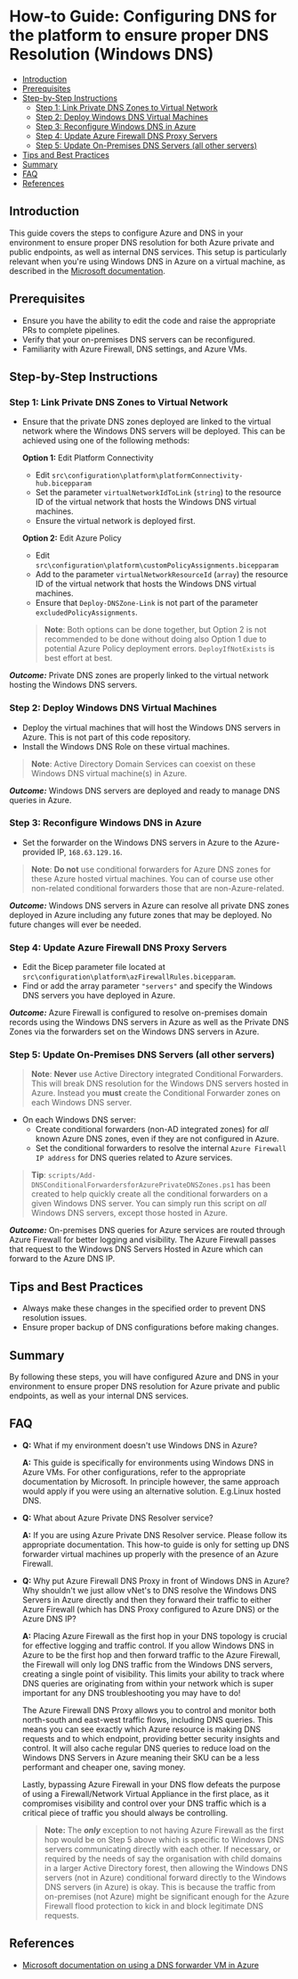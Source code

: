 # How-to Guide: Configuring DNS for the platform to ensure proper DNS Resolution (Windows DNS)

- [Introduction](#introduction)
- [Prerequisites](#prerequisites)
- [Step-by-Step Instructions](#step-by-step-instructions)
  - [Step 1: Link Private DNS Zones to Virtual Network](#step-1-link-private-dns-zones-to-virtual-network)
  - [Step 2: Deploy Windows DNS Virtual Machines](#step-2-deploy-windows-dns-virtual-machines)
  - [Step 3: Reconfigure Windows DNS in Azure](#step-3-reconfigure-windows-dns-in-azure)
  - [Step 4: Update Azure Firewall DNS Proxy Servers](#step-4-update-azure-firewall-dns-proxy-servers)
  - [Step 5: Update On-Premises DNS Servers (all other servers)](#step-5-update-on-premises-dns-servers-all-other-servers)
- [Tips and Best Practices](#tips-and-best-practices)
- [Summary](#summary)
- [FAQ](#faq)
- [References](#references)

## Introduction

This guide covers the steps to configure Azure and DNS in your environment to ensure proper DNS resolution for both Azure private and public endpoints, as well as internal DNS services. This setup is particularly relevant when you're using Windows DNS in Azure on a virtual machine, as described in the [Microsoft documentation](https://learn.microsoft.com/en-us/azure/architecture/networking/architecture/azure-dns-private-resolver#use-a-dns-forwarder-vm).

## Prerequisites

- Ensure you have the ability to edit the code and raise the appropriate PRs to complete pipelines.
- Verify that your on-premises DNS servers can be reconfigured.
- Familiarity with Azure Firewall, DNS settings, and Azure VMs.

## Step-by-Step Instructions

### Step 1: Link Private DNS Zones to Virtual Network

- Ensure that the private DNS zones deployed are linked to the virtual network where the Windows DNS servers will be deployed. This can be achieved using one of the following methods:

  **Option 1:** Edit Platform Connectivity

  - Edit `src\configuration\platform\platformConnectivity-hub.bicepparam`
  - Set the parameter `virtualNetworkIdToLink` (`string`) to the resource ID of the virtual network that hosts the Windows DNS virtual machines.
  - Ensure the virtual network is deployed first.

  **Option 2:** Edit Azure Policy

  - Edit `src\configuration\platform\customPolicyAssignments.bicepparam`
  - Add to the parameter `virtualNetworkResourceId` (`array`) the resource ID of the virtual network that hosts the Windows DNS virtual machines.
  - Ensure that `Deploy-DNSZone-Link` is not part of the parameter `excludedPolicyAssignments`.

  > **Note**: Both options can be done together, but Option 2 is not recommended to be done without doing also Option 1 due to potential Azure Policy deployment errors. `DeployIfNotExists` is best effort at best.

**_Outcome:_** Private DNS zones are properly linked to the virtual network hosting the Windows DNS servers.

### Step 2: Deploy Windows DNS Virtual Machines

- Deploy the virtual machines that will host the Windows DNS servers in Azure. This is not part of this code repository.
- Install the Windows DNS Role on these virtual machines.

> **Note**: Active Directory Domain Services can coexist on these Windows DNS virtual machine(s) in Azure.

**_Outcome:_** Windows DNS servers are deployed and ready to manage DNS queries in Azure.

### Step 3: Reconfigure Windows DNS in Azure

- Set the forwarder on the Windows DNS servers in Azure to the Azure-provided IP, `168.63.129.16`.

> **Note**: **Do not** use conditional forwarders for Azure DNS zones for these Azure hosted virtual machines. You can of course use other non-related conditional forwarders those that are non-Azure-related.

**_Outcome:_** Windows DNS servers in Azure can resolve all private DNS zones deployed in Azure including any future zones that may be deployed. No future changes will ever be needed.

### Step 4: Update Azure Firewall DNS Proxy Servers

- Edit the Bicep parameter file located at `src\configuration\platform\azFirewallRules.bicepparam`.
- Find or add the array parameter `"servers"` and specify the Windows DNS servers you have deployed in Azure.

**_Outcome:_** Azure Firewall is configured to resolve on-premises domain records using the Windows DNS servers in Azure as well as the Private DNS Zones via the forwarders set on the Windows DNS servers in Azure.

### Step 5: Update On-Premises DNS Servers (all other servers)

> **Note**: **Never** use Active Directory integrated Conditional Forwarders. This will break DNS resolution for the Windows DNS servers hosted in Azure. Instead you **must** create the Conditional Forwarder zones on each Windows DNS server.

- On each Windows DNS server:
  - Create conditional forwarders (non-AD integrated zones) for _all_ known Azure DNS zones, even if they are not configured in Azure.
  - Set the conditional forwarders to resolve the internal `Azure Firewall IP address` for DNS queries related to Azure services.

> **Tip**: `scripts/Add-DNSConditionalForwardersforAzurePrivateDNSZones.ps1` has been created to help quickly create all the conditional forwarders on a given Windows DNS server. You can simply run this script on _all_ Windows DNS servers, except those hosted in Azure.

**_Outcome:_** On-premises DNS queries for Azure services are routed through Azure Firewall for better logging and visibility. The Azure Firewall passes that request to the Windows DNS Servers Hosted in Azure which can forward to the Azure DNS IP.

## Tips and Best Practices

- Always make these changes in the specified order to prevent DNS resolution issues.
- Ensure proper backup of DNS configurations before making changes.

## Summary

By following these steps, you will have configured Azure and DNS in your environment to ensure proper DNS resolution for Azure private and public endpoints, as well as your internal DNS services.

## FAQ

- **Q:** What if my environment doesn't use Windows DNS in Azure?

  **A:** This guide is specifically for environments using Windows DNS in Azure VMs. For other configurations, refer to the appropriate documentation by Microsoft. In principle however, the same approach would apply if you were using an alternative solution. E.g.Linux hosted DNS.

- **Q:** What about Azure Private DNS Resolver service?

  **A:** If you are using Azure Private DNS Resolver service. Please follow its appropriate documentation. This how-to guide is only for setting up DNS forwarder virtual machines up properly with the presence of an Azure Firewall.

- **Q:** Why put Azure Firewall DNS Proxy in front of Windows DNS in Azure? Why shouldn't we just allow vNet's to DNS resolve the Windows DNS Servers in Azure directly and then they forward their traffic to either Azure Firewall (which has DNS Proxy configured to Azure DNS) or the Azure DNS IP?

  **A:** Placing Azure Firewall as the first hop in your DNS topology is crucial for effective logging and traffic control. If you allow Windows DNS in Azure to be the first hop and then forward traffic to the Azure Firewall, the Firewall will only log DNS traffic from the Windows DNS servers, creating a single point of visibility. This limits your ability to track where DNS queries are originating from within your network which is super important for any DNS troubleshooting you may have to do!

  The Azure Firewall DNS Proxy allows you to control and monitor both north-south and east-west traffic flows, including DNS queries. This means you can see exactly which Azure resource is making DNS requests and to which endpoint, providing better security insights and control. It will also cache regular DNS queries to reduce load on the Windows DNS Servers in Azure meaning their SKU can be a less performant and cheaper one, saving money.

  Lastly, bypassing Azure Firewall in your DNS flow defeats the purpose of using a Firewall/Network Virtual Appliance in the first place, as it compromises visibility and control over your DNS traffic which is a critical piece of traffic you should always be controlling.

  > **Note:** The **_only_** exception to not having Azure Firewall as the first hop would be on Step 5 above which is specific to Windows DNS servers communicating directly with each other. If necessary, or required by the needs of say the organisation with child domains in a larger Active Directory forest, then allowing the Windows DNS servers (not in Azure) conditional forward directly to the Windows DNS servers (in Azure) is okay. This is because the traffic from on-premises (not Azure) might be significant enough for the Azure Firewall flood protection to kick in and block legitimate DNS requests.

## References

- [Microsoft documentation on using a DNS forwarder VM in Azure](https://learn.microsoft.com/en-us/azure/architecture/networking/architecture/azure-dns-private-resolver#use-a-dns-forwarder-vm)
